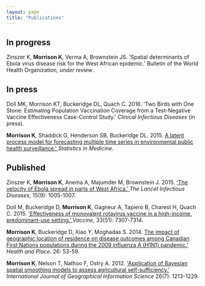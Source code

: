 ```yaml
---
layout: page
title: "Publications"
---
```



## In progress 

Zinszer K, **Morrison K**, Verma A, Brownstein JS. 'Spatial determinants of Ebola virus disease risk for the West African epidemic.' Bulletin of the World Health Organization, *under review*. 


## In press

Doll MK, Morrison KT, Buckeridge DL, Quach C. 2016. 'Two Birds with One Stone: Estimating Population Vaccination Coverage from a Test-Negative Vaccine Effectiveness Case-Control Study.' *Clinical Infectious Diseases* (in press). 

**Morrison K**, Shaddick G, Henderson SB, Buckeridge DL. 2015. <a href="http://onlinelibrary.wiley.com/doi/10.1002/sim.6904/full" target="_blank"> A latent process model for forecasting multiple time series in environmental public health surveillance.' </a> *Statistics in Medicine.* 


## Published  

Zinszer K, **Morrison K**, Anema A, Majumder M, Brownstein J. 2015. <a href="http://www.thelancet.com/journals/laninf/article/PIIS1473-3099(15)00234-0/abstract" target="_blank"> 'The velocity of Ebola spread in parts of West Africa.' </a> *The Lancet Infectious Diseases*, 15(9): 1005-1007.

Doll M, Buckeridge D, **Morrison K**, Gagneur A, Tapiero B, Charest H, Quach C. 2015. <a href="http://www.sciencedirect.com/science/article/pii/S0264410X15015741" target="_blank"> 'Effectiveness of monovalent rotavirus vaccine in a high-income, predominant-use setting.' </a> *Vaccine*, 33(51): 7307-7314.  

**Morrison K**, Buckeridge D, Xiao Y, Moghadas S. 2014. <a href="http://www.sciencedirect.com/science/article/pii/S1353829213001639" target="_blank"> The impact of geographic location of residence on disease outcomes among Canadian First Nations populations during the 2009 influenza A (H1N1) pandemic.' </a> *Health and Place.* 26: 53-59.

**Morrison K**, Nelson T, Nathoo F, Ostry A. 2012. <a href="http://www.tandfonline.com/doi/abs/10.1080/13658816.2011.633491#.VsXrM5MrIo8" target="_blank"> 'Application of Bayesian spatial smoothing models to assess agricultural self-sufficiency.' </a> *International Journal of Geographical Information Science* 26(7): 1213-1229.

